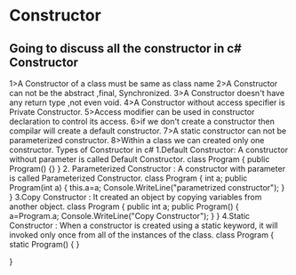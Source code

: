 # Constructor
Going to discuss all the constructor in c#
Constructor
-----------
1>A Constructor of a class must be same as class name 
2>A Constructor can not be the abstract ,final, Synchronized.
3>A Constructor doesn't have any return type ,not even void.
4>A Constructor without access specifier is Private Constructor.
5>Access modifier can be used in constructor declaration to control its access.
6>if we don't create a constructor then compilar will create a default constructor.
7>A static constructor can not be parameterized constructor.
8>Within a class we can created only one constructor.
Types of Constructor in c#
1.Default Constructor: A constructor without parameter is called Default Constructor.
class Program
{
    public Program()
    {}
}
2. Parameterized Constructor : A constructor with parameter is called Parameterized Constructor.
class Program
{
    int a;
    public Program(int a)
     { 
        this.a=a;
        Console.WriteLine("parametrized constructor");
     }
}
3.Copy Constructor : It created an object by copying variables from another object.
class Program
{
    public int a;
    public Program()
    {
      a=Program.a;
    Console.WriteLine("Copy Constructor");
    }
}
4.Static Constructor : When a constructor is created using a static keyword, it will invoked only once from all of the instances of the class.
class Program
{
    static Program()
    {
    }

}
